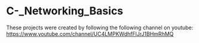 ﻿# C-_Networking_Basics
These projects were created by following the following channel on youtube:
https://www.youtube.com/channel/UC4LMPKWdhfFlJrJ1BHmRhMQ
